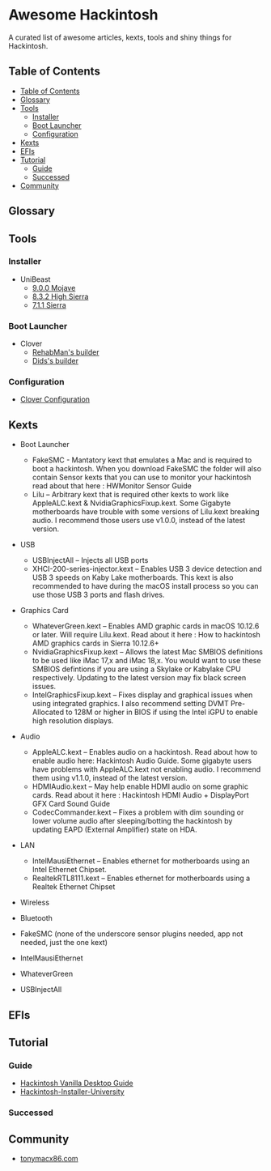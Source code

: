 # Awesome Hackintosh

A curated list of awesome articles, kexts, tools and shiny things for Hackintosh.

## Table of Contents
<!-- TOC -->

- [Table of Contents](#table-of-contents)
- [Glossary](#glossary)
- [Tools](#tools)
  - [Installer](#installer)
  - [Boot Launcher](#boot-launcher)
  - [Configuration](#configuration)
- [Kexts](#kexts)
- [EFIs](#efis)
- [Tutorial](#tutorial)
  - [Guide](#guide)
  - [Successed](#successed)
- [Community](#community)

<!-- /TOC -->

## Glossary

## Tools

### Installer

- UniBeast
  - [9.0.0 Mojave](https://www.tonymacx86.com/resources/unibeast-9-0-0-mojave.406/)
  - [8.3.2 High Sierra](https://www.tonymacx86.com/resources/unibeast-8-3-2-high-sierra.383/)
  - [7.1.1 Sierra](https://www.tonymacx86.com/resources/unibeast-7-1-1-sierra.333/)

### Boot Launcher

- Clover
  - [RehabMan's builder](https://bitbucket.org/RehabMan/clover/downloads/)
  - [Dids's builder](https://github.com/Dids/clover-builder/releases)

### Configuration

- [Clover Configuration](https://mackie100projects.altervista.org/download-clover-configurator/)

## Kexts

- Boot Launcher
  - FakeSMC - Mantatory kext that emulates a Mac and is required to boot a hackintosh. When you download FakeSMC the folder will also contain Sensor kexts that you can use to monitor your hackintosh read about that here : HWMonitor Sensor Guide
  - Lilu – Arbitrary kext that is required other kexts to work like AppleALC.kext & NvidiaGraphicsFixup.kext. Some Gigabyte motherboards have trouble with some versions of Lilu.kext breaking audio. I recommend those users use v1.0.0, instead of the latest version.
- USB
  - USBInjectAll – Injects all USB ports
  - XHCI-200-series-injector.kext – Enables USB 3 device detection and USB 3 speeds on Kaby Lake motherboards. This kext is also recommended to have during the macOS install process so you can use those USB 3 ports and flash drives.
- Graphics Card
  - WhateverGreen.kext – Enables AMD graphic cards in macOS 10.12.6 or later. Will require Lilu.kext. Read about it here : How to hackintosh AMD graphics cards in Sierra 10.12.6+
  - NvidiaGraphicsFixup.kext – Allows the latest Mac SMBIOS definitions to be used like iMac 17,x and iMac 18,x. You would want to use these SMBIOS defintions if you are using a Skylake or Kabylake CPU respectively. Updating to the latest version may fix black screen issues.
  - IntelGraphicsFixup.kext – Fixes display and graphical issues when using integrated graphics. I also recommend setting DVMT Pre-Allocated to 128M or higher in BIOS if using the Intel iGPU to enable high resolution displays.
- Audio
  - AppleALC.kext – Enables audio on a hackintosh. Read about how to enable audio here: Hackintosh Audio Guide.  Some gigabyte users have problems with AppleALC.kext not enabling audio. I recommend them using v1.1.0, instead of the latest version.
  - HDMIAudio.kext – May help enable HDMI audio on some graphic cards. Read about it here : Hackintosh HDMI Audio + DisplayPort GFX Card Sound Guide
  - CodecCommander.kext – Fixes a problem with dim sounding or lower volume audio after sleeping/botting the hackintosh by updating EAPD (External Amplifier) state on HDA.
- LAN
  - IntelMausiEthernet – Enables ethernet for motherboards using an Intel Ethernet Chipset.
  - RealtekRTL8111.kext – Enables ethernet for motherboards using a Realtek Ethernet Chipset
- Wireless
- Bluetooth

- FakeSMC (none of the underscore sensor plugins needed, app not needed, just the one kext)
- IntelMausiEthernet

- WhateverGreen
- USBInjectAll

## EFIs

## Tutorial

### Guide
  - [Hackintosh Vanilla Desktop Guide](https://hackintosh.gitbook.io/-r-hackintosh-vanilla-desktop-guide)
  - [Hackintosh-Installer-University](https://github.com/huangyz0918/Hackintosh-Installer-University)

### Successed

## Community

  - [tonymacx86.com](https://www.tonymacx86.com/)
